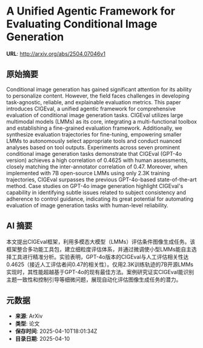 # A Unified Agentic Framework for Evaluating Conditional Image Generation

**URL**: http://arxiv.org/abs/2504.07046v1

## 原始摘要

Conditional image generation has gained significant attention for its ability
to personalize content. However, the field faces challenges in developing
task-agnostic, reliable, and explainable evaluation metrics. This paper
introduces CIGEval, a unified agentic framework for comprehensive evaluation of
conditional image generation tasks. CIGEval utilizes large multimodal models
(LMMs) as its core, integrating a multi-functional toolbox and establishing a
fine-grained evaluation framework. Additionally, we synthesize evaluation
trajectories for fine-tuning, empowering smaller LMMs to autonomously select
appropriate tools and conduct nuanced analyses based on tool outputs.
Experiments across seven prominent conditional image generation tasks
demonstrate that CIGEval (GPT-4o version) achieves a high correlation of 0.4625
with human assessments, closely matching the inter-annotator correlation of
0.47. Moreover, when implemented with 7B open-source LMMs using only 2.3K
training trajectories, CIGEval surpasses the previous GPT-4o-based
state-of-the-art method. Case studies on GPT-4o image generation highlight
CIGEval's capability in identifying subtle issues related to subject
consistency and adherence to control guidance, indicating its great potential
for automating evaluation of image generation tasks with human-level
reliability.


## AI 摘要

本文提出CIGEval框架，利用多模态大模型（LMMs）评估条件图像生成任务。该框架整合多功能工具包，建立细粒度评估体系，并通过微调使小型LMMs能自主选择工具进行精准分析。实验表明，GPT-4o版本的CIGEval与人工评估相关性达0.4625（接近人工评估者间0.47的相关性）。仅用2.3K训练轨迹的7B开源LMMs实现时，其性能超越基于GPT-4o的现有最佳方法。案例研究证实CIGEval能识别主题一致性和控制引导等细微问题，展现自动化评估图像生成任务的潜力。

## 元数据

- **来源**: ArXiv
- **类型**: 论文
- **保存时间**: 2025-04-10T18:01:34Z
- **目录日期**: 2025-04-10
